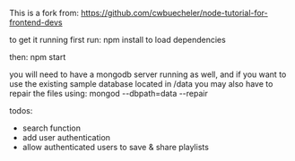 This is a fork from: https://github.com/cwbuecheler/node-tutorial-for-frontend-devs

to get it running first run: npm install
to load dependencies

then: npm start

you will need to have a mongodb server running as well, and if you want to use the existing sample database located in /data you may also have to repair the files using: mongod --dbpath=data --repair

todos:
* search function
* add user authentication
* allow authenticated users to save & share playlists
